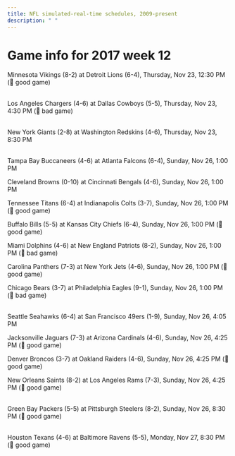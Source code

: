 ```yaml
---
title: NFL simulated-real-time schedules, 2009-present
description: " "
---
```


# Game info for 2017 week 12

Minnesota Vikings (8-2) at Detroit Lions (6-4), Thursday, Nov 23, 12:30 PM (:football: good game)

<br/>Los Angeles Chargers (4-6) at Dallas Cowboys (5-5), Thursday, Nov 23, 4:30 PM (:red_circle: bad game)

<br/>New York Giants (2-8) at Washington Redskins (4-6), Thursday, Nov 23, 8:30 PM

<br/>Tampa Bay Buccaneers (4-6) at Atlanta Falcons (6-4), Sunday, Nov 26, 1:00 PM

Cleveland Browns (0-10) at Cincinnati Bengals (4-6), Sunday, Nov 26, 1:00 PM

Tennessee Titans (6-4) at Indianapolis Colts (3-7), Sunday, Nov 26, 1:00 PM (:football: good game)

Buffalo Bills (5-5) at Kansas City Chiefs (6-4), Sunday, Nov 26, 1:00 PM (:football: good game)

Miami Dolphins (4-6) at New England Patriots (8-2), Sunday, Nov 26, 1:00 PM (:red_circle: bad game)

Carolina Panthers (7-3) at New York Jets (4-6), Sunday, Nov 26, 1:00 PM (:football: good game)

Chicago Bears (3-7) at Philadelphia Eagles (9-1), Sunday, Nov 26, 1:00 PM (:red_circle: bad game)

<br/>Seattle Seahawks (6-4) at San Francisco 49ers (1-9), Sunday, Nov 26, 4:05 PM

Jacksonville Jaguars (7-3) at Arizona Cardinals (4-6), Sunday, Nov 26, 4:25 PM (:football: good game)

Denver Broncos (3-7) at Oakland Raiders (4-6), Sunday, Nov 26, 4:25 PM (:football: good game)

New Orleans Saints (8-2) at Los Angeles Rams (7-3), Sunday, Nov 26, 4:25 PM (:football: good game)

<br/>Green Bay Packers (5-5) at Pittsburgh Steelers (8-2), Sunday, Nov 26, 8:30 PM (:football: good game)

<br/>Houston Texans (4-6) at Baltimore Ravens (5-5), Monday, Nov 27, 8:30 PM (:football: good game)

